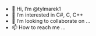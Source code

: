 - 👋 Hi, I’m @tylmarek1
- 👀 I’m interested in C#, C, C++
- 💞️ I’m looking to collaborate on ...
- 📫 How to reach me ...

<!---
tylmarek1/tylmarek1 is a ✨ special ✨ repository because its `README.md` (this file) appears on your GitHub profile.
You can click the Preview link to take a look at your changes.
--->
